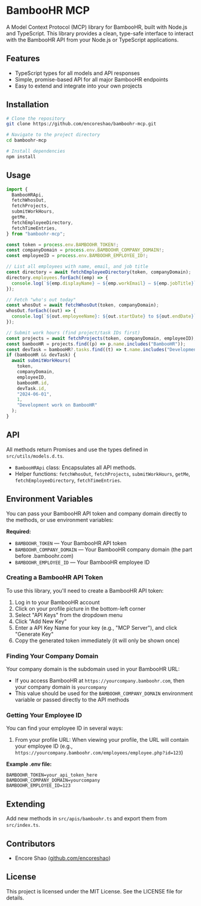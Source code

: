# BambooHR MCP

A Model Context Protocol (MCP) library for BambooHR, built with Node.js and TypeScript. This library provides a clean, type-safe interface to interact with the BambooHR API from your Node.js or TypeScript applications.

## Features

- TypeScript types for all models and API responses
- Simple, promise-based API for all major BambooHR endpoints
- Easy to extend and integrate into your own projects

## Installation

```sh
# Clone the repository
git clone https://github.com/encoreshao/bamboohr-mcp.git

# Navigate to the project directory
cd bamboohr-mcp

# Install dependencies
npm install
```

## Usage

```ts
import {
  BambooHRApi,
  fetchWhosOut,
  fetchProjects,
  submitWorkHours,
  getMe,
  fetchEmployeeDirectory,
  fetchTimeEntries,
} from "bamboohr-mcp";

const token = process.env.BAMBOOHR_TOKEN!;
const companyDomain = process.env.BAMBOOHR_COMPANY_DOMAIN!;
const employeeID = process.env.BAMBOOHR_EMPLOYEE_ID!;

// List all employees with name, email, and job title
const directory = await fetchEmployeeDirectory(token, companyDomain);
directory.employees.forEach((emp) => {
  console.log(`${emp.displayName} — ${emp.workEmail} — ${emp.jobTitle}`);
});

// Fetch "who's out today"
const whosOut = await fetchWhosOut(token, companyDomain);
whosOut.forEach((out) => {
  console.log(`${out.employeeName}: ${out.startDate} to ${out.endDate}`);
});

// Submit work hours (find project/task IDs first)
const projects = await fetchProjects(token, companyDomain, employeeID);
const bambooHR = projects.find((p) => p.name.includes("BambooHR"));
const devTask = bambooHR?.tasks.find((t) => t.name.includes("Development"));
if (bambooHR && devTask) {
  await submitWorkHours(
    token,
    companyDomain,
    employeeID,
    bambooHR.id,
    devTask.id,
    "2024-06-01",
    1,
    "Development work on BambooHR"
  );
}
```

## API

All methods return Promises and use the types defined in `src/utils/models.d.ts`.

- `BambooHRApi` class: Encapsulates all API methods.
- Helper functions: `fetchWhosOut`, `fetchProjects`, `submitWorkHours`, `getMe`, `fetchEmployeeDirectory`, `fetchTimeEntries`.

## Environment Variables

You can pass your BambooHR API token and company domain directly to the methods, or use environment variables:

**Required:**

- `BAMBOOHR_TOKEN` — Your BambooHR API token
- `BAMBOOHR_COMPANY_DOMAIN` — Your BambooHR company domain (the part before .bamboohr.com)
- `BAMBOOHR_EMPLOYEE_ID` — Your BambooHR employee ID

### Creating a BambooHR API Token

To use this library, you'll need to create a BambooHR API token:

1. Log in to your BambooHR account
2. Click on your profile picture in the bottom-left corner
3. Select "API Keys" from the dropdown menu
4. Click "Add New Key"
5. Enter a API Key Name for your key (e.g., "MCP Server"), and click "Generate Key"
6. Copy the generated token immediately (it will only be shown once)

### Finding Your Company Domain

Your company domain is the subdomain used in your BambooHR URL:

- If you access BambooHR at `https://yourcompany.bamboohr.com`, then your company domain is `yourcompany`
- This value should be used for the `BAMBOOHR_COMPANY_DOMAIN` environment variable or passed directly to the API methods

### Getting Your Employee ID

You can find your employee ID in several ways:

1. From your profile URL: When viewing your profile, the URL will contain your employee ID (e.g., `https://yourcompany.bamboohr.com/employees/employee.php?id=123`)

**Example .env file:**

```env
BAMBOOHR_TOKEN=your_api_token_here
BAMBOOHR_COMPANY_DOMAIN=yourcompany
BAMBOOHR_EMPLOYEE_ID=123
```

## Extending

Add new methods in `src/apis/bamboohr.ts` and export them from `src/index.ts`.

## Contributors

- Encore Shao ([github.com/encoreshao](https://github.com/encoreshao))

## License

This project is licensed under the MIT License. See the LICENSE file for details.
